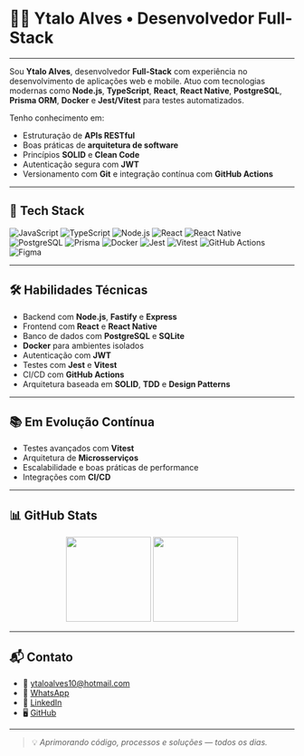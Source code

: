 # 👨‍💻 Ytalo Alves • Desenvolvedor Full-Stack

---

Sou **Ytalo Alves**, desenvolvedor **Full-Stack** com experiência no desenvolvimento de aplicações web e mobile. Atuo com tecnologias modernas como **Node.js**, **TypeScript**, **React**, **React Native**, **PostgreSQL**, **Prisma ORM**, **Docker** e **Jest/Vitest** para testes automatizados.

Tenho conhecimento em:

- Estruturação de **APIs RESTful**
- Boas práticas de **arquitetura de software**
- Princípios **SOLID** e **Clean Code**
- Autenticação segura com **JWT**
- Versionamento com **Git** e integração contínua com **GitHub Actions**

---

## 🚀 Tech Stack

![JavaScript](https://img.shields.io/badge/JavaScript-F7DF1E?style=flat-square&logo=javascript&logoColor=black)
![TypeScript](https://img.shields.io/badge/TypeScript-3178C6?style=flat-square&logo=typescript&logoColor=white)
![Node.js](https://img.shields.io/badge/Node.js-339933?style=flat-square&logo=node.js&logoColor=white)
![React](https://img.shields.io/badge/React-20232A?style=flat-square&logo=react&logoColor=61DAFB)
![React Native](https://img.shields.io/badge/React_Native-20232A?style=flat-square&logo=react&logoColor=61DAFB)
![PostgreSQL](https://img.shields.io/badge/PostgreSQL-4169E1?style=flat-square&logo=postgresql&logoColor=white)
![Prisma](https://img.shields.io/badge/Prisma-2D3748?style=flat-square&logo=prisma&logoColor=white)
![Docker](https://img.shields.io/badge/Docker-2496ED?style=flat-square&logo=docker&logoColor=white)
![Jest](https://img.shields.io/badge/Jest-C21325?style=flat-square&logo=jest&logoColor=white)
![Vitest](https://img.shields.io/badge/Vitest-6E9F18?style=flat-square&logo=vitest&logoColor=white)
![GitHub Actions](https://img.shields.io/badge/GitHub_Actions-2088FF?style=flat-square&logo=github-actions&logoColor=white)
![Figma](https://img.shields.io/badge/Figma-F24E1E?style=flat-square&logo=figma&logoColor=white)

---

## 🛠️ Habilidades Técnicas

- Backend com **Node.js**, **Fastify** e **Express**
- Frontend com **React** e **React Native**
- Banco de dados com **PostgreSQL** e **SQLite**
- **Docker** para ambientes isolados
- Autenticação com **JWT**
- Testes com **Jest** e **Vitest**
- CI/CD com **GitHub Actions**
- Arquitetura baseada em **SOLID**, **TDD** e **Design Patterns**

---

## 📚 Em Evolução Contínua

- Testes avançados com **Vitest**
- Arquitetura de **Microsserviços**
- Escalabilidade e boas práticas de performance
- Integrações com **CI/CD**

---

## 📊 GitHub Stats

<div align="center">
  <img height="150em" src="https://github-readme-stats.vercel.app/api?username=Ytalo-Alves&show_icons=true&theme=radical&include_all_commits=true&count_private=true" />
  <img height="150em" src="https://github-readme-stats.vercel.app/api/top-langs/?username=Ytalo-Alves&layout=compact&langs_count=7&theme=radical" />
</div>

---

## 📬 Contato

- 📧 [ytaloalves10@hotmail.com](mailto:ytaloalves10@hotmail.com)
- 💬 [WhatsApp](https://wa.me/5511944418282)
- 💼 [LinkedIn](https://www.linkedin.com/in/ytaloalves10)
- 🖥️ [GitHub](https://github.com/Ytalo-Alves)

---

> 💡 *Aprimorando código, processos e soluções — todos os dias.*

